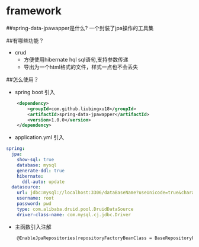 # framework
##spring-data-jpawapper是什么?
一个封装了jpa操作的工具集

##有哪些功能？

* crud
    *  方便使用hibernate hql sql语句,支持参数传递
    *  导出为一个html格式的文件，样式一点也不会丢失

##怎么使用？

* spring boot 引入

```xml
    <dependency>
    	<groupId>com.github.liubingxu18</groupId>
		<artifactId>spring-data-jpawapper</artifactId>
		<version>1.0.0</version>
	</dependency>
```

* application.yml 引入

```yml
spring:
  jpa:
    show-sql: true
    database: mysql
    generate-ddl: true
    hibernate:
      ddl-auto: update
  datasource:
    url: jdbc:mysql://localhost:3306/dataBaseName?useUnicode=true&characterEncoding=utf-8&useSSL=true&serverTimezone=UTC
    username: root
    password: pwd
    type: com.alibaba.druid.pool.DruidDataSource
    driver-class-name: com.mysql.cj.jdbc.Driver
```
* 主函数引入注解

```xml
    @EnableJpaRepositories(repositoryFactoryBeanClass = BaseRepositoryFactoryBean.class)
```